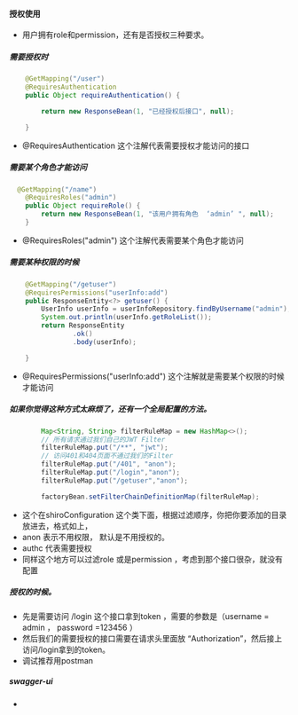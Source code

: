 #### 授权使用
- 用户拥有role和permission，还有是否授权三种要求。
##### 需要授权时
```java
    @GetMapping("/user")
    @RequiresAuthentication
    public Object requireAuthentication() {

        return new ResponseBean(1, "已经授权后接口", null);

    }

```
- @RequiresAuthentication  这个注解代表需要授权才能访问的接口
##### 需要某个角色才能访问
```java
  @GetMapping("/name")
    @RequiresRoles("admin")
    public Object requireRole() {
        return new ResponseBean(1, "该用户拥有角色  ‘admin’ ", null);
    }
```
- @RequiresRoles("admin")  这个注解代表需要某个角色才能访问
##### 需要某种权限的时候
```java
    @GetMapping("/getuser")
    @RequiresPermissions("userInfo:add")
    public ResponseEntity<?> getuser() {
        UserInfo userInfo = userInfoRepository.findByUsername("admin");
        System.out.println(userInfo.getRoleList());
        return ResponseEntity
                .ok()
                .body(userInfo);

    }
```
- @RequiresPermissions("userInfo:add")  这个注解就是需要某个权限的时候才能访问
##### 如果你觉得这种方式太麻烦了，还有一个全局配置的方法。
```java
        Map<String, String> filterRuleMap = new HashMap<>();
        // 所有请求通过我们自己的JWT Filter
        filterRuleMap.put("/**", "jwt");
        // 访问401和404页面不通过我们的Filter
        filterRuleMap.put("/401", "anon");
        filterRuleMap.put("/login","anon");
        filterRuleMap.put("/getuser","anon");

        factoryBean.setFilterChainDefinitionMap(filterRuleMap);
```
-  这个在shiroConfiguration 这个类下面，根据过滤顺序，你把你要添加的目录放进去，格式如上，
- anon  表示不用权限， 默认是不用授权的。
- authc 代表需要授权
- 同样这个地方可以过滤role 或是permission  ，考虑到那个接口很杂，就没有配置
##### 授权的时候。
- 先是需要访问 /login 这个接口拿到token ，需要的参数是（username = admin ， password =123456 ）
- 然后我们的需要授权的接口需要在请求头里面放  “Authorization”，然后接上访问/login拿到的token。
- 调试推荐用postman

##### swagger-ui
-